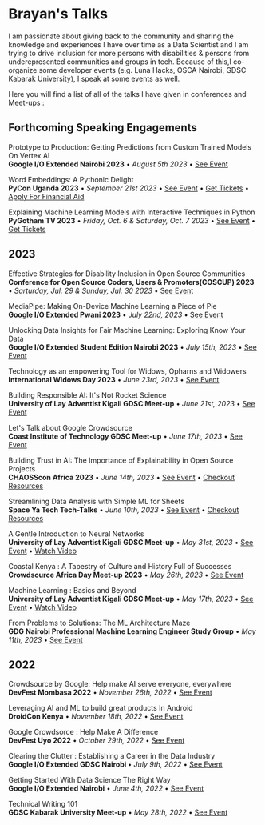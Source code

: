  # Brayan's Talks

I am passionate about giving back to the community and sharing the knowledge and experiences I have over time as a Data Scientist and I am trying to drive inclusion for more persons with disabilities & persons from underepresented communities and groups in tech. Because of this,I co-organize some developer events (e.g. Luna Hacks, OSCA Nairobi, GDSC Kabarak University), I speak at some events as well.

Here you will find a list of all of the talks I have given in conferences and Meet-ups : 

<h2><span>Forthcoming Speaking Engagements</span></h2>

<p>Prototype to Production: Getting Predictions from Custom Trained Models On Vertex AI<br><strong>Google I/O Extended Nairobi 2023</strong> • <em>August 5th 2023</em>  • <a href=https://gdg.community.dev/events/details/google-gdg-nairobi-presents-google-io-2023-extended-nairobi/>See Event</a>

<p>Word Embeddings: A Pythonic Delight<br><strong>PyCon Uganda 2023</strong> • <em>September 21st 2023</em>  • <a href=https://ug.pycon.org/>See Event</a> • <a href="https://www.quicket.co.ug/events/218513-pycon-uganda-2023/#/">Get Tickets</a> • <a href=https://docs.google.com/forms/d/1hScuwbPwhxq8I1l8aZ0zOPA7WP-unvDMrarCXi0IxAY/viewform?edit_requested=true>Apply For Financial Aid</a>

<p>Explaining Machine Learning Models with Interactive Techniques in Python<br><strong>PyGotham TV 2023</strong> • <em>Friday, Oct. 6 & Saturday, Oct. 7 2023</em>  • <a href=https://2023.pygotham.tv/talks/explaining-machine-learning-models-with-interactive-techniques-in-python/>See Event</a> • <a href="https://2023.pygotham.tv/registration/">Get Tickets</a>

<h2><span>2023</span></h2>

<p>Effective Strategies for Disability Inclusion in Open Source Communities<br><strong>Conference for Open Source Coders, Users & Promoters(COSCUP) 2023</strong> • <em>Sarturday, Jul. 29 & Sunday, Jul. 30 2023</em>  • <a href=https://coscup.org/2023/en/>See Event</a>

<p>MediaPipe: Making On-Device Machine Learning a Piece of Pie<br><strong>Google I/O Extended Pwani 2023</strong> • <em>July 22nd, 2023</em>  • <a href=https://gdg.community.dev/events/details/google-gdg-pwani-presents-google-io-extended-pwani-2023/>See Event</a>

<p>Unlocking Data Insights for Fair Machine Learning: Exploring Know Your Data<br><strong>Google I/O Extended Student Edition Nairobi 2023</strong> • <em>July 15th, 2023</em>  • <a href=https://twitter.com/Ms_Konya/status/1680614877490999304?s=20>See Event</a>

<p>Technology as an empowering Tool for Widows, Opharns and Widowers<br><strong>International Widows Day 2023</strong> • <em>June 23rd, 2023</em>  • <a href=https://www.linkedin.com/posts/brayan-mwanyumba-309498227_internationalwidowsday-technology-womenempowerment-activity-7078268147002146817-8phJ?utm_source=share&utm_medium=member_desktop/>See Event</a>
  
<p>Building Responsible AI: It's Not Rocket Science<br><strong>University of Lay Adventist Kigali GDSC Meet-up</strong> • <em>June 21st, 2023</em>  • <a href=https://gdsc.community.dev/events/details/developer-student-clubs-university-of-lay-adventist-of-kigali-presents-explore-ml-study-jam-2023-06-21/>See Event</a>

<p>Let's Talk about Google Crowdsource<br><strong>Coast Institute of Technology GDSC Meet-up</strong> • <em>June 17th, 2023</em>  • <a href=https://gdsc.community.dev/events/details/developer-student-clubs-coast-institute-of-technology-presents-lets-talk-about-google-crowdsource//>See Event</a> 

<p>Building Trust in AI: The Importance of Explainability in Open Source Projects <br><strong>CHAOSScon Africa 2023</strong> • <em>June 14th, 2023</em>  • <a href=https://chaoss.community/chaosscon-2023-africa/>See Event</a> • <a href=https://github.com/mwanyumba7/TalksandEvents/blob/main/Talks/CHAOSSconAfrica23.md>Checkout Resources</a></p>  

<p> Streamlining Data Analysis with Simple ML for Sheets <br><strong>Space Ya Tech Tech-Talks</strong> • <em>June 10th, 2023</em>  • <a href=https://www.eventbrite.com/e/streamlining-data-analysis-with-simple-ml-for-sheets-tickets-649937258837/>See Event</a> • <a href=https://github.com/mwanyumba7/TalksandEvents/blob/main/Talks/SYTTechTalks-SessionOne.md>Checkout Resources</a></p>

<p>A Gentle Introduction to Neural Networks<br><strong>University of Lay Adventist Kigali GDSC Meet-up</strong> • <em>May 31st, 2023</em>  • <a href=https://gdsc.community.dev/events/details/developer-student-clubs-university-of-lay-adventist-of-kigali-presents-explore-ml-study-jam-2023-05-31//>See Event</a> • <a href=https://youtu.be/_L5Kfy0gpWY/>Watch Video</a>

<p>Coastal Kenya : A Tapestry of Culture and History Full of Successes<br><strong>Crowdsource Africa Day Meet-up 2023</strong> • <em>May 26th, 2023</em>  • <a href=https://www.linkedin.com/posts/brayan-mwanyumba-309498227_googlecrowdsource-activity-7069036903802503168-LB_S/?utm_source=share&utm_medium=member_desktop/>See Event</a>

<p>Machine Learning : Basics and Beyond<br><strong>University of Lay Adventist Kigali GDSC Meet-up</strong> • <em>May 17th, 2023</em>  • <a href=https://gdsc.community.dev/events/details/developer-student-clubs-university-of-lay-adventist-of-kigali-presents-explore-ml-study-jam-2023-05-31//>See Event</a> • <a href=https://youtu.be/GzcIodiTCVc/>Watch Video</a>

<p>From Problems to Solutions: The ML Architecture Maze<br><strong>GDG Nairobi Professional Machine Learning Engineer Study Group</strong> • <em>May 11th, 2023</em>  • <a href=https://gdg.community.dev/events/details/google-gdg-nairobi-presents-certification-study-group-professional-machine-learning-2023-05-18/cohost-gdg-nairobi/>See Event</a>

<h2><span>2022</span></h2>

<p> Crowdsource by Google: Help make AI serve everyone, everywhere <br><strong>DevFest Mombasa 2022</strong> • <em>November 26th, 2022</em> • <a target="_blank" rel="noopener" href="https://gdg.community.dev/events/details/google-gdg-mombasa-presents-devfest-2022-mombasa/">See Event</a></p>

<p>Leveraging AI and ML to build great products In Android <br><strong>DroidCon Kenya</strong> • <em>November 18th, 2022</em> • <a target="_blank" rel="noopener" href="https://droidcon.co.ke/sessions/leveraging-ai-and-ml-to-build-great-products-in-android-1667497717?from=/past-events/2022">See Event</a></p>

<p>Google Crowdsorce : Help Make A Difference <br><strong>DevFest Uyo 2022</strong> • <em>October 29th, 2022</em> • <a target="_blank" rel="noopener" href="https://twitter.com/gdg_uyo/status/1581886573741633536?s=20">See Event</a></p>


<p>Clearing the Clutter : Establishing a Career in the Data Industry<br><strong>Google I/O Extended GDSC Nairobi </strong> • <em>July 9th, 2022</em> • <a target="_blank" rel="noopener" href="https://twitter.com/gdscio/status/1545322789015617538?s=20">See Event</a></p>

<p data-v-68dca13d=""> Getting Started With Data Science The Right Way<br data-v-68dca13d=""><strong data-v-68dca13d="">Google I/O Extended Nairobi</strong> • <em data-v-68dca13d="">June 4th, 2022</em> • <a target="_blank" rel="noopener" href="https://gdg.community.dev/events/details/google-gdg-nairobi-presents-google-io-2022-extended-nairobi/" >See Event</a></p>

<p>Technical Writing 101<br><strong>GDSC Kabarak University Meet-up</strong> • <em>May 28th, 2022</em> • <a target="_blank" rel="noopener" href="https://gdsc.community.dev/events/details/developer-student-clubs-kabarak-university-presents-technical-writing/">See Event</a></p>
